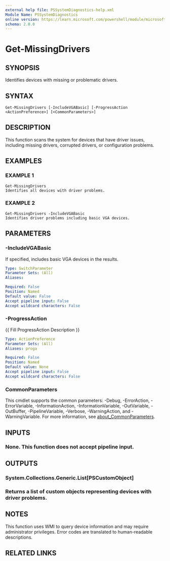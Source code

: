 ```yaml
---
external help file: PSSystemDiagnostics-help.xml
Module Name: PSSystemDiagnostics
online version: https://learn.microsoft.com/powershell/module/microsoft.powershell.management/get-computerinfo?view=powershell-7.5&WT.mc_id=ps-gethelp
schema: 2.0.0
---
```


# Get-MissingDrivers

## SYNOPSIS
Identifies devices with missing or problematic drivers.

## SYNTAX

```
Get-MissingDrivers [-IncludeVGABasic] [-ProgressAction <ActionPreference>] [<CommonParameters>]
```

## DESCRIPTION
This function scans the system for devices that have driver issues,
including missing drivers, corrupted drivers, or configuration problems.

## EXAMPLES

### EXAMPLE 1
```
Get-MissingDrivers
Identifies all devices with driver problems.
```

### EXAMPLE 2
```
Get-MissingDrivers -IncludeVGABasic
Identifies driver problems including basic VGA devices.
```

## PARAMETERS

### -IncludeVGABasic
If specified, includes basic VGA devices in the results.

```yaml
Type: SwitchParameter
Parameter Sets: (All)
Aliases:

Required: False
Position: Named
Default value: False
Accept pipeline input: False
Accept wildcard characters: False
```

### -ProgressAction
{{ Fill ProgressAction Description }}

```yaml
Type: ActionPreference
Parameter Sets: (All)
Aliases: proga

Required: False
Position: Named
Default value: None
Accept pipeline input: False
Accept wildcard characters: False
```

### CommonParameters
This cmdlet supports the common parameters: -Debug, -ErrorAction, -ErrorVariable, -InformationAction, -InformationVariable, -OutVariable, -OutBuffer, -PipelineVariable, -Verbose, -WarningAction, and -WarningVariable. For more information, see [about_CommonParameters](http://go.microsoft.com/fwlink/?LinkID=113216).

## INPUTS

### None. This function does not accept pipeline input.
## OUTPUTS

### System.Collections.Generic.List[PSCustomObject]
### Returns a list of custom objects representing devices with driver problems.
## NOTES
This function uses WMI to query device information and may require administrator privileges.
Error codes are translated to human-readable descriptions.

## RELATED LINKS
